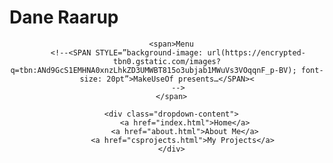 # Dane Raarup
<div style="text-align:center">
    <div class="dropdown">
  
      <span>Menu
         <!--<SPAN STYLE=”background-image: url(https://encrypted-tbn0.gstatic.com/images?q=tbn:ANd9GcS1EMHNA0xnzLhkZD3UMWBT815o3ubjab1MWuVs3VOqqnF_p-BV); font-size: 20pt”>MakeUseOf presents…</SPAN><
         -->
      </span>
  
      <div class="dropdown-content">
            <a href="index.html">Home</a>
            <a href="about.html">About Me</a>
            <a href="csprojects.html">My Projects</a> 
      </div>
   </div>
